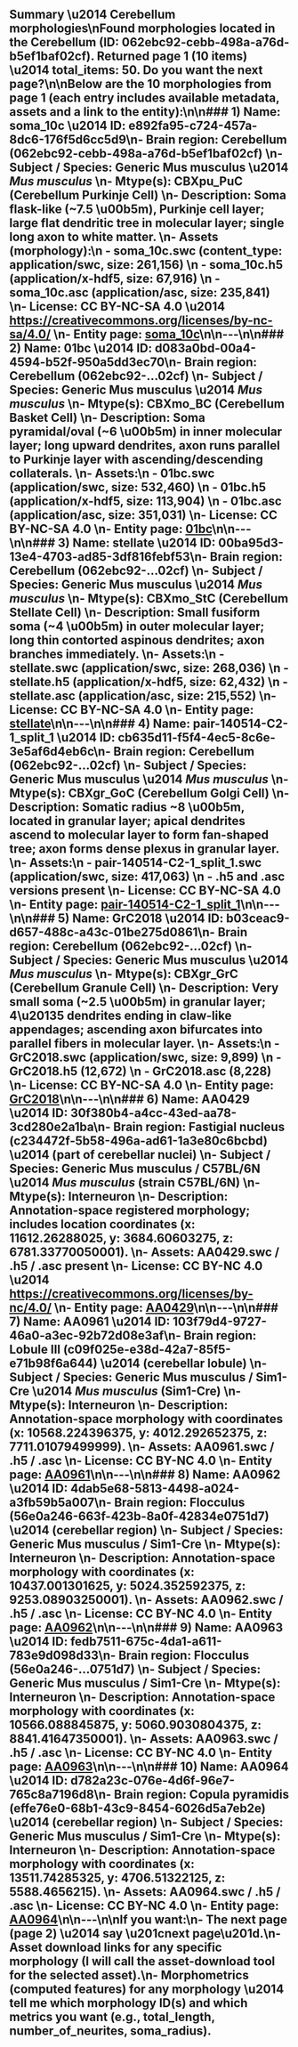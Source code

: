 ## Summary \u2014 Cerebellum morphologies\nFound morphologies located in the **Cerebellum** (**ID:** **062ebc92-cebb-498a-a76d-b5ef1baf02cf**). Returned page 1 (10 items) \u2014 total_items: **50**. Do you want the next page?\n\nBelow are the 10 morphologies from page 1 (each entry includes available metadata, assets and a link to the entity):\n\n### 1) **Name:** **soma_10c** \u2014 **ID:** **e892fa95-c724-457a-8dc6-176f5d6cc5d9**\n- **Brain region:** **Cerebellum** (**062ebc92-cebb-498a-a76d-b5ef1baf02cf**)  \n- **Subject / Species:** Generic Mus musculus \u2014 *Mus musculus*  \n- **Mtype(s):** **CBXpu_PuC** (Cerebellum Purkinje Cell)  \n- **Description:** Soma flask-like (~7.5 \u00b5m), Purkinje cell layer; large flat dendritic tree in molecular layer; single long axon to white matter.  \n- **Assets (morphology):**\n  - **soma_10c.swc** (content_type: application/swc, size: 261,156)  \n  - **soma_10c.h5** (application/x-hdf5, size: 67,916)  \n  - **soma_10c.asc** (application/asc, size: 235,841)  \n- **License:** CC BY-NC-SA 4.0 \u2014 https://creativecommons.org/licenses/by-nc-sa/4.0/  \n- **Entity page:** [soma_10c](https://openbraininstitute.org/app/entity/e892fa95-c724-457a-8dc6-176f5d6cc5d9)\n\n---\n\n### 2) **Name:** **01bc** \u2014 **ID:** **d083a0bd-00a4-4594-b52f-950a5dd3ec70**\n- **Brain region:** **Cerebellum** (**062ebc92-...02cf**)  \n- **Subject / Species:** Generic Mus musculus \u2014 *Mus musculus*  \n- **Mtype(s):** **CBXmo_BC** (Cerebellum Basket Cell)  \n- **Description:** Soma pyramidal/oval (~6 \u00b5m) in inner molecular layer; long upward dendrites, axon runs parallel to Purkinje layer with ascending/descending collaterals.  \n- **Assets:**\n  - **01bc.swc** (application/swc, size: 532,460)  \n  - **01bc.h5** (application/x-hdf5, size: 113,904)  \n  - **01bc.asc** (application/asc, size: 351,031)  \n- **License:** CC BY-NC-SA 4.0  \n- **Entity page:** [01bc](https://openbraininstitute.org/app/entity/d083a0bd-00a4-4594-b52f-950a5dd3ec70)\n\n---\n\n### 3) **Name:** **stellate** \u2014 **ID:** **00ba95d3-13e4-4703-ad85-3df816febf53**\n- **Brain region:** **Cerebellum** (**062ebc92-...02cf**)  \n- **Subject / Species:** Generic Mus musculus \u2014 *Mus musculus*  \n- **Mtype(s):** **CBXmo_StC** (Cerebellum Stellate Cell)  \n- **Description:** Small fusiform soma (~4 \u00b5m) in outer molecular layer; long thin contorted aspinous dendrites; axon branches immediately.  \n- **Assets:**\n  - **stellate.swc** (application/swc, size: 268,036)  \n  - **stellate.h5** (application/x-hdf5, size: 62,432)  \n  - **stellate.asc** (application/asc, size: 215,552)  \n- **License:** CC BY-NC-SA 4.0  \n- **Entity page:** [stellate](https://openbraininstitute.org/app/entity/00ba95d3-13e4-4703-ad85-3df816febf53)\n\n---\n\n### 4) **Name:** **pair-140514-C2-1_split_1** \u2014 **ID:** **cb635d11-f5f4-4ec5-8c6e-3e5af6d4eb6c**\n- **Brain region:** **Cerebellum** (**062ebc92-...02cf**)  \n- **Subject / Species:** Generic Mus musculus \u2014 *Mus musculus*  \n- **Mtype(s):** **CBXgr_GoC** (Cerebellum Golgi Cell)  \n- **Description:** Somatic radius ~8 \u00b5m, located in granular layer; apical dendrites ascend to molecular layer to form fan-shaped tree; axon forms dense plexus in granular layer.  \n- **Assets:**\n  - **pair-140514-C2-1_split_1.swc** (application/swc, size: 417,063)  \n  - **.h5** and **.asc** versions present  \n- **License:** CC BY-NC-SA 4.0  \n- **Entity page:** [pair-140514-C2-1_split_1](https://openbraininstitute.org/app/entity/cb635d11-f5f4-4ec5-8c6e-3e5af6d4eb6c)\n\n---\n\n### 5) **Name:** **GrC2018** \u2014 **ID:** **b03ceac9-d657-488c-a43c-01be275d0861**\n- **Brain region:** **Cerebellum** (**062ebc92-...02cf**)  \n- **Subject / Species:** Generic Mus musculus \u2014 *Mus musculus*  \n- **Mtype(s):** **CBXgr_GrC** (Cerebellum Granule Cell)  \n- **Description:** Very small soma (~2.5 \u00b5m) in granular layer; 4\u20135 dendrites ending in claw-like appendages; ascending axon bifurcates into parallel fibers in molecular layer.  \n- **Assets:**\n  - **GrC2018.swc** (application/swc, size: 9,899)  \n  - **GrC2018.h5** (12,672)  \n  - **GrC2018.asc** (8,228)  \n- **License:** CC BY-NC-SA 4.0  \n- **Entity page:** [GrC2018](https://openbraininstitute.org/app/entity/b03ceac9-d657-488c-a43c-01be275d0861)\n\n---\n\n### 6) **Name:** **AA0429** \u2014 **ID:** **30f380b4-a4cc-43ed-aa78-3cd280e2a1ba**\n- **Brain region:** **Fastigial nucleus** (**c234472f-5b58-496a-ad61-1a3e80c6bcbd**) \u2014 (part of cerebellar nuclei)  \n- **Subject / Species:** Generic Mus musculus / C57BL/6N \u2014 *Mus musculus* (strain C57BL/6N)  \n- **Mtype(s):** Interneuron  \n- **Description:** Annotation-space registered morphology; includes location coordinates **(x: 11612.26288025, y: 3684.60603275, z: 6781.33770050001)**.  \n- **Assets:** AA0429.swc / .h5 / .asc present  \n- **License:** CC BY-NC 4.0 \u2014 https://creativecommons.org/licenses/by-nc/4.0/  \n- **Entity page:** [AA0429](https://openbraininstitute.org/app/entity/30f380b4-a4cc-43ed-aa78-3cd280e2a1ba)\n\n---\n\n### 7) **Name:** **AA0961** \u2014 **ID:** **103f79d4-9727-46a0-a3ec-92b72d08e3af**\n- **Brain region:** **Lobule III** (**c09f025e-e38d-42a7-85f5-e71b98f6a644**) \u2014 (cerebellar lobule)  \n- **Subject / Species:** Generic Mus musculus / Sim1-Cre \u2014 *Mus musculus* (Sim1-Cre)  \n- **Mtype(s):** Interneuron  \n- **Description:** Annotation-space morphology with coordinates **(x: 10568.224396375, y: 4012.292652375, z: 7711.01079499999)**.  \n- **Assets:** AA0961.swc / .h5 / .asc  \n- **License:** CC BY-NC 4.0  \n- **Entity page:** [AA0961](https://openbraininstitute.org/app/entity/103f79d4-9727-46a0-a3ec-92b72d08e3af)\n\n---\n\n### 8) **Name:** **AA0962** \u2014 **ID:** **4dab5e68-5813-4498-a024-a3fb59b5a007**\n- **Brain region:** **Flocculus** (**56e0a246-663f-423b-8a0f-42834e0751d7**) \u2014 (cerebellar region)  \n- **Subject / Species:** Generic Mus musculus / Sim1-Cre  \n- **Mtype(s):** Interneuron  \n- **Description:** Annotation-space morphology with coordinates **(x: 10437.001301625, y: 5024.352592375, z: 9253.08903250001)**.  \n- **Assets:** AA0962.swc / .h5 / .asc  \n- **License:** CC BY-NC 4.0  \n- **Entity page:** [AA0962](https://openbraininstitute.org/app/entity/4dab5e68-5813-4498-a024-a3fb59b5a007)\n\n---\n\n### 9) **Name:** **AA0963** \u2014 **ID:** **fedb7511-675c-4da1-a611-783e9d098d33**\n- **Brain region:** **Flocculus** (**56e0a246-...0751d7**)  \n- **Subject / Species:** Generic Mus musculus / Sim1-Cre  \n- **Mtype(s):** Interneuron  \n- **Description:** Annotation-space morphology with coordinates **(x: 10566.088845875, y: 5060.9030804375, z: 8841.41647350001)**.  \n- **Assets:** AA0963.swc / .h5 / .asc  \n- **License:** CC BY-NC 4.0  \n- **Entity page:** [AA0963](https://openbraininstitute.org/app/entity/fedb7511-675c-4da1-a611-783e9d098d33)\n\n---\n\n### 10) **Name:** **AA0964** \u2014 **ID:** **d782a23c-076e-4d6f-96e7-765c8a7196d8**\n- **Brain region:** **Copula pyramidis** (**effe76e0-68b1-43c9-8454-6026d5a7eb2e**) \u2014 (cerebellar region)  \n- **Subject / Species:** Generic Mus musculus / Sim1-Cre  \n- **Mtype(s):** Interneuron  \n- **Description:** Annotation-space morphology with coordinates **(x: 13511.74285325, y: 4706.51322125, z: 5588.4656215)**.  \n- **Assets:** AA0964.swc / .h5 / .asc  \n- **License:** CC BY-NC 4.0  \n- **Entity page:** [AA0964](https://openbraininstitute.org/app/entity/d782a23c-076e-4d6f-96e7-765c8a7196d8)\n\n---\n\nIf you want:\n- The next page (page 2) \u2014 say \u201cnext page\u201d.\n- Asset download links for any specific morphology (I will call the asset-download tool for the selected asset).\n- Morphometrics (computed features) for any morphology \u2014 tell me which morphology ID(s) and which metrics you want (e.g., total_length, number_of_neurites, soma_radius).